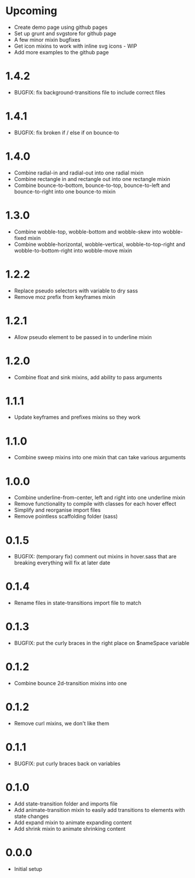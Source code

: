 # Upcoming

* Create demo page using github pages
* Set up grunt and svgstore for github page
* A few minor mixin bugfixes
* Get icon mixins to work with inline svg icons - WIP
* Add more examples to the github page

# 1.4.2

* BUGFIX: fix background-transitions file to include correct files

# 1.4.1

* BUGFIX: fix broken if / else if on bounce-to

# 1.4.0

* Combine radial-in and radial-out into one radial mixin
* Combine rectangle in and rectangle out into one rectangle mixin
* Combine bounce-to-bottom, bounce-to-top, bounce-to-left and bounce-to-right into one bounce-to mixin

# 1.3.0

* Combine wobble-top, wobble-bottom and wobble-skew into wobble-fixed mixin
* Combine wobble-horizontal, wobble-vertical, wobble-to-top-right and wobble-to-bottom-right into wobble-move mixin

# 1.2.2

* Replace pseudo selectors with variable to dry sass
* Remove moz prefix from keyframes mixin

# 1.2.1

* Allow pseudo element to be passed in to underline mixin

# 1.2.0

* Combine float and sink mixins, add ability to pass arguments

# 1.1.1

* Update keyframes and prefixes mixins so they work

# 1.1.0

* Combine sweep mixins into one mixin that can take various arguments

# 1.0.0

* Combine underline-from-center, left and right into one underline mixin
* Remove functionality to compile with classes for each hover effect
* Simplify and reorganise import files
* Remove pointless scaffolding folder (sass)

# 0.1.5

* BUGFIX: (temporary fix) comment out mixins in hover.sass that are breaking everything will fix at later date

# 0.1.4

* Rename files in state-transitions import file to match

# 0.1.3

* BUGFIX: put the curly braces in the right place on $nameSpace variable

# 0.1.2

* Combine bounce 2d-transition mixins into one

# 0.1.2

* Remove curl mixins, we don't like them

# 0.1.1

* BUGFIX: put curly braces back on variables

# 0.1.0

* Add state-transition folder and imports file
* Add animate-transition mixin to easily add transitions to elements with state changes
* Add expand mixin to animate expanding content
* Add shrink mixin to animate shrinking content

# 0.0.0

* Initial setup
